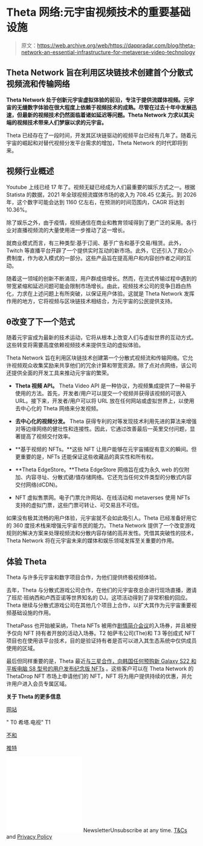# Theta 网络:元宇宙视频技术的重要基础设施

> 原文：<https://web.archive.org/web/https://dappradar.com/blog/theta-network-an-essential-infrastructure-for-metaverse-video-technology>

## Theta Network 旨在利用区块链技术创建首个分散式视频流和传输网络

**Theta Network 处于创新元宇宙虚拟体验的前沿，专注于提供流媒体视频。元宇宙的无缝数字体验在很大程度上依赖于视频技术的成熟。尽管在过去十年中发展迅速，但最新的视频技术仍然面临着诸如延迟等问题。Theta Network 力求以其尖端的视频技术带来人们梦寐以求的元宇宙。**

Theta 已经存在了一段时间，开发其区块链驱动的视频平台已经有几年了。随着元宇宙的崛起和对替代视频分发平台需求的增加，Theta Network 的时代即将到来。

## 视频行业概述

Youtube 上线已经 17 年了。视频无疑已经成为人们最重要的娱乐方式之一。根据 Statista 的数据，2021 年全球视频流媒体市场的收入为 708.45 亿美元。到 2026 年，这个数字可能会达到 1160 亿左右，在预测的时间范围内，CAGR 将达到 10.36%。

除了娱乐之外，由于疫情，视频通信在商业和教育领域得到了更广泛的采用。各行业对直播视频流的大量使用进一步推动了这一增长。

就商业模式而言，有三种类型:基于订阅、基于广告和基于交易/租赁。此外，Twitch 等直播平台开辟了一个提供实时互动的新市场。此外，它还引入了观众小费制度，作为收入模式的一部分。这些产品旨在提高用户和内容创作者之间的互动。

随着这一领域的创新不断涌现，用户群成倍增长。然而，在流式传输过程中遇到的带宽紧缩和延迟问题可能会限制市场增长。由此，视频技术公司的竞争日趋白热化，力求在上述问题上有所突破，以保证用户体验。这就是 Theta Network 发挥作用的地方，它将视频与区块链技术相结合，为元宇宙的公民提供支持。

## θ改变了下一个范式

随着元宇宙成为最新的技术运动，它将从根本上改变人们与虚拟世界的互动方式。这些转变将需要高度依赖视频技术来提供生动的虚拟体验。

Theta Network 旨在利用区块链技术创建第一个分散式视频流和传输网络。它允许视频观众收集奖励来共享他们的冗余计算和带宽资源。除了点对点网络，该公司还提供全面的开发工具来推动元宇宙的繁荣。

*   **Theta 视频 API。** Theta Video API 是一种协议，为视频集成提供了一种易于使用的方法。首先，开发者/用户可以提交一个视频并获得该视频的可嵌入 URL。接下来，开发者/用户可以将 URL 放在任何网站或虚拟世界上，以使用去中心化的 Theta 网络来分发视频。

*   **去中心化的视频分发。** Theta 获得专利的对等发现技术利用先进的算法来增强对等边缘网络的健壮性和连接性。因此，它通过改善最后一英里交付问题，显著提高了视频交付效率。

*   **基于视频的 NFTs。**这些 NFT 让用户能够在元宇宙捕捉有意义的瞬间。但更重要的是，NFTs 还能保证这些收藏品的真实性和所有权。

*   **Theta EdgeStore。**Theta EdgeStore 网络旨在成为永久 web 的仅附加、内容寻址、分散式键/值存储网络。它还充当任何文件类型的分散式内容交付网络(dCDN)。

*   NFT 虚拟售票网。电子门票允许网站、在线活动和 metaverses 使用 NFTs 支持的虚拟门票，这些门票可转让、可交易且不可信。

如果没有极其流畅的用户体验，元宇宙就不会如此吸引人。Theta 已经准备好用它的 360 度技术栈来增强元宇宙市民的能力。Theta Network 提供了一个改变游戏规则的解决方案来处理视频流和分散内容存储的高并发性。凭借其突破性的技术，Theta Network 将在元宇宙未来的媒体和娱乐领域发挥至关重要的作用。

## 体验 Theta

Theta 与许多元宇宙和数字项目合作，为他们提供终极视频体验。

去年，Theta 与分散式游戏公司合作，在他们的元宇宙夜总会进行现场直播，邀请了班尼·班纳西和卢西亚诺等世界知名的 DJ。这项活动得到了非常积极的回应。Theta 继续与分散式游戏公司在其他几个项目上合作，以扩大其作为元宇宙重要视频基础设施的作用。

ThetaPass 也开始被采纳，Theta NFTs 被用作[剧情简介会议](https://web.archive.org/web/20221007152436/https://synopsis.events/)的入场券，并且被授予仅向 NFT 持有者开放的活动入场券。T2 帕萨韦公司(The)和 T3 等创成式 NFT 项目也在使用该平台技术，目的是验证持有者是否可以进入其生态系统中仅供成员使用的区域。

最后但同样重要的是，Theta 最近[与三星合作，向韩国任何预购新 Galaxy S22 和平板电脑 S8 型号的用户发布纪念版 NFTs](https://web.archive.org/web/20221007152436/https://www.samsung.com/sec/galaxy-s22/preorder/) 。这些客户可以在 Theta Network 的 ThetaDrop NFT 市场上申请他们的 NFT，NFT 将为用户提供持续的优惠，并允许用户进入会员专属区域。

**关于 Theta 的更多信息**

[网站](https://web.archive.org/web/20221007152436/https://www.thetatoken.org/)

" T0 希塔.电视" T1

[不和](https://web.archive.org/web/20221007152436/https://discord.com/invite/vCXJd5YKDt)

[推特](https://web.archive.org/web/20221007152436/https://twitter.com/Theta_Network)

![](img/6d5a4a2d609c56e1a5771717e54ba759.png) NewsletterUnsubscribe at any time. [T&Cs](https://web.archive.org/web/20221007152436/https://dappradar.com/terms) and [Privacy Policy](https://web.archive.org/web/20221007152436/https://dappradar.com/privacy-policy)